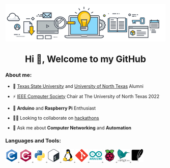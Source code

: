 
<img align="center" alt="comp" width="1100" src="images/banner.png"/>

<h1 align="center">Hi 👋, Welcome to my GitHub</h1>

<h3 align="left">About me:</h3>

- 📝 [Texas State University](https://www.psych.txstate.edu/) and [University of North Texas](https://computerscience.engineering.unt.edu/) Alumni

- ⚡ [IEEE Computer Society](https://www.ieee.org/) Chair at The University of North Texas 2022

- 🤖 **Arduino** and **Raspberry Pi** Enthusiast

- 👨‍💻 Looking to collaborate on [hackathons](https://devpost.com/)

- 💬 Ask me about **Computer Networking** and **Automation**


<h3 align="left">Languages and Tools:</h3>
<p align="left">

<a href="https://www.cprogramming.com/" target="_blank" rel="noreferrer"> <img src="images/c.svg" alt="c" width="40" height="40"/> </a>
<a href="https://www.w3schools.com/cpp/" target="_blank" rel="noreferrer"> <img src="images/cpp.svg" alt="cplusplus" width="40" height="40"/> </a>
<a href="https://www.python.org" target="_blank" rel="noreferrer"> <img src="images/python.svg" alt="python" width="40" height="40"/> </a>
<a href="https://www.gnu.org/software/bash/" target="_blank" rel="noreferrer"> <img src="images/bash.svg" alt="bash" width="40" height="40"/> </a>
<a href="https://www.linux.org/" target="_blank" rel="noreferrer"> <img src="images/linux.svg" alt="linux" width="40" height="40"/> </a>
<a href="https://git-scm.com/" target="_blank" rel="noreferrer"> <img src="images/git.svg" alt="git" width="40" height="40"/> </a>
<a href="https://www.arduino.cc/" target="_blank" rel="noreferrer"> <img src="images/arduino.svg" alt="arduino" width="40" height="40"/> </a>
<a href="https://www.raspberrypi.org/" target="_blank" rel="noreferrer"> <img src="images/raspberrypi.svg" alt="pi" width="40" height="40"/> </a>
<a href="https://www.latex-project.org/" target="_blank" rel="noreferrer"> <img src="images/latex.png" alt="latex" width="40" height="40"/> </a>
<a href="https://www.sqlite.org/" target="_blank" rel="noreferrer"> <img src="images/sqlite.svg" alt="mysql" width="40" height="40"/> </a>
